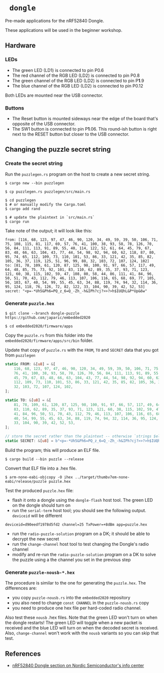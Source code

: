 # ` dongle`

Pre-made applications for the nRF52840 Dongle.

These applications will be used in the beginner workshop.

## Hardware

### LEDs

- The green LED (LD1) is connected to pin P0.6
- The red channel of the RGB LED (LD2) is connected to pin P0.8
- The green channel of the RGB LED (LD2) is connected to pin P**1**.9
- The blue channel of the RGB LED (LD2) is connected to pin P0.12

Both LEDs are mounted near the USB connector.

### Buttons

- The Reset button is mounted sideways near the edge of the board that's opposite of the USB connector.
- The SW1 button is connected to pin P**1**.06. This round-ish button is right next to the RESET button but closer to the USB connector.

## Changing the puzzle secret string

### Create the secret string

Run the `puzzlegen.rs` program on the host to create a new secret string.

``` console
$ cargo new --bin puzzlegen

$ cp puzzlegen.rs puzzlegen/src/main.rs

$ cd puzzlegen
$ # or manually modify the Cargo.toml
$ cargo add rand

$ # update the plaintext in `src/main.rs`
$ cargo run
```

Take note of the output; it will look like this:

``` text
from: [116, 68, 123, 97, 47, 46, 90, 120, 34, 49, 59, 39, 50, 106, 71, 75, 108, 115, 81, 117, 69, 57, 76, 41, 100, 38, 93, 58, 78, 126, 70, 56, 84, 111, 113, 91, 89, 55, 40, 114, 122, 52, 61, 64, 45, 79, 67, 83, 48, 66, 63, 104, 43, 77, 44, 54, 98, 92, 94, 60, 62, 118, 87, 80, 95, 74, 65, 112, 109, 73, 110, 101, 53, 86, 33, 121, 42, 35, 85, 82, 105, 36, 37, 119, 125, 51, 96, 99, 88, 32, 103, 72, 107, 124, 102]
to: [81, 78, 109, 61, 120, 87, 125, 98, 100, 91, 97, 66, 57, 117, 49, 64, 48, 85, 75, 73, 92, 101, 83, 110, 62, 89, 35, 37, 93, 71, 123, 121, 60, 38, 115, 102, 59, 47, 108, 80, 58, 44, 86, 111, 41, 84, 96, 50, 51, 70, 43, 112, 79, 46, 113, 107, 106, 116, 65, 68, 69, 77, 105, 56, 103, 67, 40, 54, 99, 55, 45, 63, 34, 88, 119, 74, 94, 32, 114, 36, 95, 124, 118, 76, 126, 72, 82, 122, 33, 104, 90, 39, 42, 52, 53]
secret: "<p=-*Uh5&Ph6=PQ_z_6=Q_-Zh_-h&IPh?cj?>>?>h$IUQhL&P*Up&6w"
```

### Generate `puzzle.hex`

``` console
$ git clone --branch dongle-puzzle https://github.com/japaric/embedded2020

$ cd embedded2020/firmware/apps
```

Copy the `puzzle.rs` from this folder into the `embedded2020/firmware/apps/src/bin` folder.

Update that copy of `puzzle.rs` with the `FROM`, `TO` and `SECRET` data that you got from `puzzlegen`

```` rust
static FROM: &[u8] = &[
    116, 68, 123, 97, 47, 46, 90, 120, 34, 49, 59, 39, 50, 106, 71, 75, 108, 115, 81, 117, 69, 57,
    76, 41, 100, 38, 93, 58, 78, 126, 70, 56, 84, 111, 113, 91, 89, 55, 40, 114, 122, 52, 61, 64,
    45, 79, 67, 83, 48, 66, 63, 104, 43, 77, 44, 54, 98, 92, 94, 60, 62, 118, 87, 80, 95, 74, 65,
    112, 109, 73, 110, 101, 53, 86, 33, 121, 42, 35, 85, 82, 105, 36, 37, 119, 125, 51, 96, 99, 88,
    32, 103, 72, 107, 124, 102,
];

static TO: &[u8] = &[
    81, 78, 109, 61, 120, 87, 125, 98, 100, 91, 97, 66, 57, 117, 49, 64, 48, 85, 75, 73, 92, 101,
    83, 110, 62, 89, 35, 37, 93, 71, 123, 121, 60, 38, 115, 102, 59, 47, 108, 80, 58, 44, 86, 111,
    41, 84, 96, 50, 51, 70, 43, 112, 79, 46, 113, 107, 106, 116, 65, 68, 69, 77, 105, 56, 103, 67,
    40, 54, 99, 55, 45, 63, 34, 88, 119, 74, 94, 32, 114, 36, 95, 124, 118, 76, 126, 72, 82, 122,
    33, 104, 90, 39, 42, 52, 53,
];

// store the secret rather than the plaintext -- otherwise `strings $elf` will reveal the answer
static SECRET: &[u8] = b"<p=-*Uh5&Ph6=PQ_z_6=Q_-Zh_-h&IPh?cj?>>?>h$IUQhL&P*Up&6w";
````

Build the program; this will produce an ELF file.

``` console
$ cargo build --bin puzzle --release
```

Convert that ELF file into a .hex file.

``` console
$ arm-none-eabi-objcopy -O ihex ../target/thumbv7em-none-eabi/release/puzzle puzzle.hex
```

Test the produced `puzzle.hex` file:

- flash it onto a dongle using the `dongle-flash` host tool. The green LED on the dongle should turn on
- run the `serial-term` host tool; you should see the following output. `deviceid` will be different
``` text
deviceid=d90eedf1978d5fd2 channel=25 TxPower=+8dBm app=puzzle.hex
```
- run the `radio-puzzle-solution` program on a DK; it should be able to decrypt the new secret
- run the `change-channel` host tool to test changing the Dongle's radio channel
- modify and re-run the `radio-puzzle-solution` program on a DK to solve the puzzle using a the channel you set in the previous step

### Generate `puzzle-nousb-*.hex`

The procedure is similar to the one for generating the `puzzle.hex`. The differences are:

- you copy `puzzle-nousb.rs` into the `embedded2020` repository
- you also need to change `const CHANNEL` in the `puzzle-nousb.rs` copy
- you need to produce one hex file per hard-coded radio channel.

Also test these `nousb` .hex files. Note that the green LED won't turn on when the dongle restarts! The green LED will toggle when a new packet is received and the blue LED will turn on when the decoded secret is received. Also, `change-channel` won't work with the `nousb` variants so you can skip that test.

## References

- [nRF52840 Dongle section on Nordic Semiconductor's info center](https://infocenter.nordicsemi.com/index.jsp?topic=%2Fug_getting_started%2FUG%2Fgs%2Fdevelop_sw.html&cp=1_0_2)

